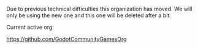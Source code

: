 Due to previous technical difficulties this organization has moved. We will only be using the new one and this one will be deleted after a bit:


Current active org:

https://github.com/GodotCommunityGamesOrg

